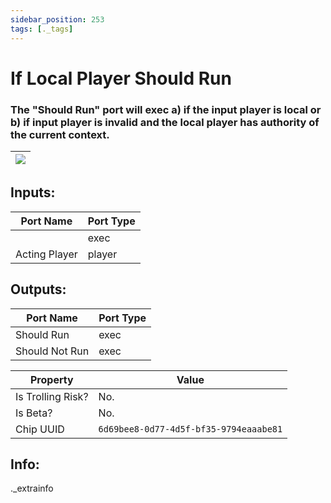 ```yaml
---
sidebar_position: 253
tags: [._tags]
---
```


# If Local Player Should Run


### The "Should Run" port will exec a) if the input player is local or b) if input player is invalid and the local player has authority of the current context.

| ![](https://images-ext-2.discordapp.net/external/MPmIaQzlEPmgGWlgi-WxBBXt0Bjv_zWPkg1y1f_sy3s/https/www.recroomcircuits.com/image/circuit/absolute-value?width=206&height=108) |
|-----|

## Inputs:
| Port Name | Port Type |
|-----------|-----------|
|  | exec |
| Acting Player | player |

## Outputs:
| Port Name | Port Type |
|-----------|-----------|
| Should Run | exec |
| Should Not Run | exec | 

| Property  | Value |
|-------------------|-----------|
| Is Trolling Risk? | No. |
| Is Beta? | No. |
| Chip UUID | `6d69bee8-0d77-4d5f-bf35-9794eaaabe81` |

## Info:
._extrainfo